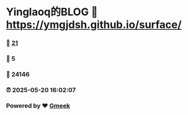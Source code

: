 # Yinglaoq的BLOG :link: https://ymgjdsh.github.io/surface/ 
### :page_facing_up: [21](https://ymgjdsh.github.io/surface//tag.html) 
### :speech_balloon: 5 
### :hibiscus: 24146 
### :alarm_clock: 2025-05-20 16:02:07 
### Powered by :heart: [Gmeek](https://github.com/Meekdai/Gmeek)
